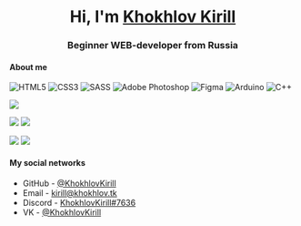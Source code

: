 <h1 align="center">Hi, I'm <a href="#">Khokhlov Kirill</a></h1>
<h3 align="center">Beginner WEB-developer from Russia</h3>

#### About me

![HTML5](https://img.shields.io/badge/html5-%23E34F26.svg?style=for-the-badge&logo=html5&logoColor=white)
![CSS3](https://img.shields.io/badge/css3-%231572B6.svg?style=for-the-badge&logo=css3&logoColor=white)
![SASS](https://img.shields.io/badge/SASS-hotpink.svg?style=for-the-badge&logo=SASS&logoColor=white)
![Adobe Photoshop](https://img.shields.io/badge/adobe%20photoshop-%2331A8FF.svg?style=for-the-badge&logo=adobe%20photoshop&logoColor=white)
![Figma](https://img.shields.io/badge/figma-%23F24E1E.svg?style=for-the-badge&logo=figma&logoColor=white)
![Arduino](https://img.shields.io/badge/-Arduino-00979D?style=for-the-badge&logo=Arduino&logoColor=white)
![C++](https://img.shields.io/badge/c++-%2300599C.svg?style=for-the-badge&logo=c%2B%2B&logoColor=white)



![](https://github-profile-summary-cards.vercel.app/api/cards/profile-details?username=KhokhlovKirill&theme=default)

![](https://github-profile-summary-cards.vercel.app/api/cards/most-commit-language?username=KhokhlovKirill&theme=default)
![](https://github-profile-summary-cards.vercel.app/api/cards/repos-per-language?username=KhokhlovKirill&theme=default)

![](https://github-profile-summary-cards.vercel.app/api/cards/stats?username=KhokhlovKirill&theme=default)
![](https://github-profile-summary-cards.vercel.app/api/cards/productive-time?username=KhokhlovKirill&theme=default)

#### My social networks

- GitHub - [@KhokhlovKirill](https://github.com/KhokhlovKirill)
- Email - [kirill@khokhlov.tk](mailto:kirill@khokhlov.tk)
- Discord - [KhokhlovKirill#7636](https://discord.com/)
- VK - [@KhokhlovKirill](https://vk.com/KhokhlovKirill)
